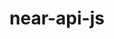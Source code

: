 ---
title: near-api-js
excerpt: A JavaScript/TypeScript library for development of DApps on the NEAR platform
type: near
link: https://github.com/near/near-api-js
tags: api, node, javascript, github, repository, near
createdAt: 2021-08-16
---